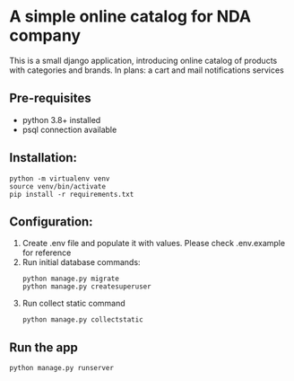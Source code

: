 # A simple online catalog for NDA company
This is a small django application, introducing online catalog
of products with categories and brands. In plans: a cart and mail notifications services

## Pre-requisites
- python 3.8+ installed
- psql connection available

## Installation:
```shell
python -m virtualenv venv
source venv/bin/activate
pip install -r requirements.txt
```

## Configuration:
1. Create .env file and populate it with values. Please check .env.example for reference
2. Run initial database commands: 
    ```shell
    python manage.py migrate
    python manage.py createsuperuser
    ```
3. Run collect static command
    ```shell
    python manage.py collectstatic
    ```


## Run the app
```shell
python manage.py runserver
```